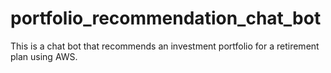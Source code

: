 # portfolio_recommendation_chat_bot
This is a chat bot that recommends an investment portfolio for a retirement plan using AWS.
